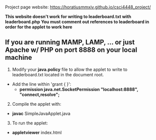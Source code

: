 Project page website:
https://horatiusmmxiv.github.io/csci4448_project/

**This website doesn't work for writing to leaderboard.txt with leaderboard.php**
**You must comment out references to leaderboard in order for the applet to work here**

If you are running MAMP, LAMP, ...  or just Apache w/ PHP on port 8888 on your local machine
----------------------
1. Modify your **java.policy** file to allow the applet to write to leaderboard.txt located in the document root.
  * Add the line within 'grant { }': 
    * **permission java.net.SocketPermission "localhost:8888", "connect,resolve";**
2. Compile the applet with:
  * **javac** SimpleJavaApplet.java
3. To run the applet:
  * **appletviewer** index.html


